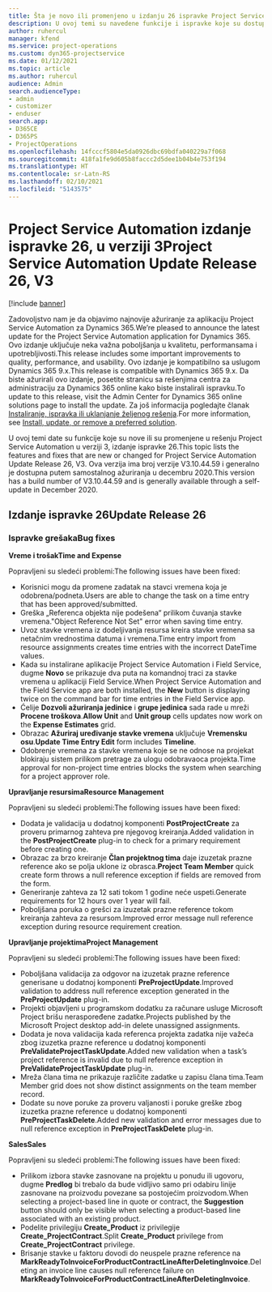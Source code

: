 ```yaml
---
title: Šta je novo ili promenjeno u izdanju 26 ispravke Project Service Automation verzije 3
description: U ovoj temi su navedene funkcije i ispravke koje su dostupne u izdanju ispravke 26 za Project Service Automation verzije 3.
author: ruhercul
manager: kfend
ms.service: project-operations
ms.custom: dyn365-projectservice
ms.date: 01/12/2021
ms.topic: article
ms.author: ruhercul
audience: Admin
search.audienceType:
- admin
- customizer
- enduser
search.app:
- D365CE
- D365PS
- ProjectOperations
ms.openlocfilehash: 14fcccf5804e5da0926dbc69bdfa040229a7f068
ms.sourcegitcommit: 418fa1fe9d605b8faccc2d5dee1b04b4e753f194
ms.translationtype: HT
ms.contentlocale: sr-Latn-RS
ms.lasthandoff: 02/10/2021
ms.locfileid: "5143575"
---
```

# <a name="project-service-automation-update-release-26-v3"></a><span data-ttu-id="b3d6a-103">Project Service Automation izdanje ispravke 26, u verziji 3</span><span class="sxs-lookup"><span data-stu-id="b3d6a-103">Project Service Automation Update Release 26, V3</span></span>

[!include [banner](../includes/psa-now-project-operations.md)]

<span data-ttu-id="b3d6a-104">Zadovoljstvo nam je da objavimo najnovije ažuriranje za aplikaciju Project Service Automation za Dynamics 365.</span><span class="sxs-lookup"><span data-stu-id="b3d6a-104">We’re pleased to announce the latest update for the Project Service Automation application for Dynamics 365.</span></span> <span data-ttu-id="b3d6a-105">Ovo izdanje uključuje neka važna poboljšanja u kvalitetu, performansama i upotrebljivosti.</span><span class="sxs-lookup"><span data-stu-id="b3d6a-105">This release includes some important improvements to quality, performance, and usability.</span></span> <span data-ttu-id="b3d6a-106">Ovo izdanje je kompatibilno sa uslugom Dynamics 365 9.x.</span><span class="sxs-lookup"><span data-stu-id="b3d6a-106">This release is compatible with Dynamics 365 9.x.</span></span> <span data-ttu-id="b3d6a-107">Da biste ažurirali ovo izdanje, posetite stranicu sa rešenjima centra za administraciju za Dynamics 365 online kako biste instalirali ispravku.</span><span class="sxs-lookup"><span data-stu-id="b3d6a-107">To update to this release, visit the Admin Center for Dynamics 365 online solutions page to install the update.</span></span> <span data-ttu-id="b3d6a-108">Za još informacija pogledajte članak [Instaliranje, ispravka ili uklanjanje željenog rešenja](https://docs.microsoft.com/power-platform/admin/install-remove-preferred-solution).</span><span class="sxs-lookup"><span data-stu-id="b3d6a-108">For more information, see [Install, update, or remove a preferred solution](https://docs.microsoft.com/power-platform/admin/install-remove-preferred-solution).</span></span>

<span data-ttu-id="b3d6a-109">U ovoj temi date su funkcije koje su nove ili su promenjene u rešenju Project Service Automation u verziji 3, izdanje ispravke 26.</span><span class="sxs-lookup"><span data-stu-id="b3d6a-109">This topic lists the features and fixes that are new or changed for Project Service Automation Update Release 26, V3.</span></span> <span data-ttu-id="b3d6a-110">Ova verzija ima broj verzije V3.10.44.59 i generalno je dostupna putem samostalnog ažuriranja u decembru 2020.</span><span class="sxs-lookup"><span data-stu-id="b3d6a-110">This version has a build number of V3.10.44.59 and is generally available through a self-update in December 2020.</span></span>

## <a name="update-release-26"></a><span data-ttu-id="b3d6a-111">Izdanje ispravke 26</span><span class="sxs-lookup"><span data-stu-id="b3d6a-111">Update Release 26</span></span>

### <a name="bug-fixes"></a><span data-ttu-id="b3d6a-112">Ispravke grešaka</span><span class="sxs-lookup"><span data-stu-id="b3d6a-112">Bug fixes</span></span>

<span data-ttu-id="b3d6a-113">**Vreme i trošak**</span><span class="sxs-lookup"><span data-stu-id="b3d6a-113">**Time and Expense**</span></span>

<span data-ttu-id="b3d6a-114">Popravljeni su sledeći problemi:</span><span class="sxs-lookup"><span data-stu-id="b3d6a-114">The following issues have been fixed:</span></span>

- <span data-ttu-id="b3d6a-115">Korisnici mogu da promene zadatak na stavci vremena koja je odobrena/podneta.</span><span class="sxs-lookup"><span data-stu-id="b3d6a-115">Users are able to change the task on a time entry that has been approved/submitted.</span></span>
- <span data-ttu-id="b3d6a-116">Greška „Referenca objekta nije podešena“ prilikom čuvanja stavke vremena.</span><span class="sxs-lookup"><span data-stu-id="b3d6a-116">"Object Reference Not Set" error when saving time entry.</span></span>
- <span data-ttu-id="b3d6a-117">Uvoz stavke vremena iz dodeljivanja resursa kreira stavke vremena sa netačnim vrednostima datuma i vremena.</span><span class="sxs-lookup"><span data-stu-id="b3d6a-117">Time entry import from resource assignments creates time entries with the incorrect DateTime values.</span></span>
- <span data-ttu-id="b3d6a-118">Kada su instalirane aplikacije Project Service Automation i Field Service, dugme **Novo** se prikazuje dva puta na komandnoj traci za stavke vremena u aplikaciji Field Service.</span><span class="sxs-lookup"><span data-stu-id="b3d6a-118">When Project Service Automation and the Field Service app are both installed, the **New** button is displaying twice on the command bar for time entries in the Field Service app.</span></span>
- <span data-ttu-id="b3d6a-119">Ćelije **Dozvoli ažuriranja jedinice** i **grupe jedinica** sada rade u mreži **Procene troškova**.</span><span class="sxs-lookup"><span data-stu-id="b3d6a-119">**Allow Unit** and **Unit group** cells updates now work on the **Expense Estimates** grid.</span></span>
- <span data-ttu-id="b3d6a-120">Obrazac **Ažuriraj uređivanje stavke vremena** uključuje **Vremensku osu**.</span><span class="sxs-lookup"><span data-stu-id="b3d6a-120">**Update Time Entry Edit** form includes **Timeline**.</span></span>
- <span data-ttu-id="b3d6a-121">Odobrenje vremena za stavke vremena koje se ne odnose na projekat blokiraju sistem prilikom pretrage za ulogu odobravaoca projekta.</span><span class="sxs-lookup"><span data-stu-id="b3d6a-121">Time approval for non-project time entries blocks the system when searching for a project approver role.</span></span>

<span data-ttu-id="b3d6a-122">**Upravljanje resursima**</span><span class="sxs-lookup"><span data-stu-id="b3d6a-122">**Resource Management**</span></span>

<span data-ttu-id="b3d6a-123">Popravljeni su sledeći problemi:</span><span class="sxs-lookup"><span data-stu-id="b3d6a-123">The following issues have been fixed:</span></span>

- <span data-ttu-id="b3d6a-124">Dodata je validacija u dodatnoj komponenti **PostProjectCreate** za proveru primarnog zahteva pre njegovog kreiranja.</span><span class="sxs-lookup"><span data-stu-id="b3d6a-124">Added validation in the **PostProjectCreate** plug-in to check for a primary requirement before creating one.</span></span>
- <span data-ttu-id="b3d6a-125">Obrazac za brzo kreiranje **Član projektnog tima** daje izuzetak prazne reference ako se polja uklone iz obrasca.</span><span class="sxs-lookup"><span data-stu-id="b3d6a-125">**Project Team Member** quick create form throws a null reference exception if fields are removed from the form.</span></span>
- <span data-ttu-id="b3d6a-126">Generiranje zahteva za 12 sati tokom 1 godine neće uspeti.</span><span class="sxs-lookup"><span data-stu-id="b3d6a-126">Generate requirements for 12 hours over 1 year will fail.</span></span>
- <span data-ttu-id="b3d6a-127">Poboljšana poruka o grešci za izuzetak prazne reference tokom kreiranja zahteva za resursom.</span><span class="sxs-lookup"><span data-stu-id="b3d6a-127">Improved error message null reference exception during resource requirement creation.</span></span>

<span data-ttu-id="b3d6a-128">**Upravljanje projektima**</span><span class="sxs-lookup"><span data-stu-id="b3d6a-128">**Project Management**</span></span>

<span data-ttu-id="b3d6a-129">Popravljeni su sledeći problemi:</span><span class="sxs-lookup"><span data-stu-id="b3d6a-129">The following issues have been fixed:</span></span>

- <span data-ttu-id="b3d6a-130">Poboljšana validacija za odgovor na izuzetak prazne reference generisane u dodatnoj komponenti **PreProjectUpdate**.</span><span class="sxs-lookup"><span data-stu-id="b3d6a-130">Improved validation to address null reference exception generated in the **PreProjectUpdate** plug-in.</span></span>
- <span data-ttu-id="b3d6a-131">Projekti objavljeni u programskom dodatku za računare usluge Microsoft Project brišu neraspoređene zadatke.</span><span class="sxs-lookup"><span data-stu-id="b3d6a-131">Projects published by the Microsoft Project desktop add-in delete unassigned assignments.</span></span>
- <span data-ttu-id="b3d6a-132">Dodata je nova validacija kada referenca projekta zadatka nije važeća zbog izuzetka prazne reference u dodatnoj komponenti **PreValidateProjectTaskUpdate**.</span><span class="sxs-lookup"><span data-stu-id="b3d6a-132">Added new validation when a task’s project reference is invalid due to null reference exception in **PreValidateProjectTaskUpdate** plug-in.</span></span>
- <span data-ttu-id="b3d6a-133">Mreža člana tima ne prikazuje različite zadatke u zapisu člana tima.</span><span class="sxs-lookup"><span data-stu-id="b3d6a-133">Team Member grid does not show distinct assignments on the team member record.</span></span>
- <span data-ttu-id="b3d6a-134">Dodate su nove poruke za proveru valjanosti i poruke greške zbog izuzetka prazne reference u dodatnoj komponenti **PreProjectTaskDelete**.</span><span class="sxs-lookup"><span data-stu-id="b3d6a-134">Added new validation and error messages due to null reference exception in **PreProjectTaskDelete** plug-in.</span></span>

<span data-ttu-id="b3d6a-135">**Sales**</span><span class="sxs-lookup"><span data-stu-id="b3d6a-135">**Sales**</span></span>

<span data-ttu-id="b3d6a-136">Popravljeni su sledeći problemi:</span><span class="sxs-lookup"><span data-stu-id="b3d6a-136">The following issues have been fixed:</span></span>

- <span data-ttu-id="b3d6a-137">Prilikom izbora stavke zasnovane na projektu u ponudu ili ugovoru, dugme **Predlog** bi trebalo da bude vidljivo samo pri odabiru linije zasnovane na proizvodu povezane sa postojećim proizvodom.</span><span class="sxs-lookup"><span data-stu-id="b3d6a-137">When selecting a project-based line in quote or contract, the **Suggestion** button should only be visible when selecting a product-based line associated with an existing product.</span></span>
- <span data-ttu-id="b3d6a-138">Podelite privilegiju **Create_Product** iz privilegije **Create_ProjectContract**.</span><span class="sxs-lookup"><span data-stu-id="b3d6a-138">Split **Create_Product** privilege from **Create_ProjectContract** privilege.</span></span>
- <span data-ttu-id="b3d6a-139">Brisanje stavke u faktoru dovodi do neuspele prazne reference na **MarkReadyToInvoiceForProductContractLineAfterDeletingInvoice**.</span><span class="sxs-lookup"><span data-stu-id="b3d6a-139">Deleting an invoice line causes null reference failure on **MarkReadyToInvoiceForProductContractLineAfterDeletingInvoice**.</span></span>
